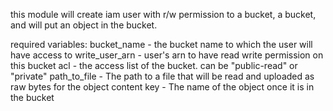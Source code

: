 this module will create iam user with r/w permission to a bucket, a bucket, and will put an object in the bucket. 

required variables:
bucket_name - the bucket name to which the user will have access to
write_user_arn - user's arn to have read write permission on this bucket
acl - the access list of the bucket. can be "public-read" or "private"
path_to_file - The path to a file that will be read and uploaded as raw bytes for the object content
key - The name of the object once it is in the bucket